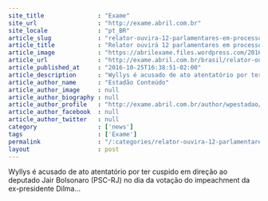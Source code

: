 ```yaml
---
site_title               : "Exame"
site_url                 : "http://exame.abril.com.br"
site_locale              : "pt_BR"
article_slug             : "relator-ouvira-12-parlamentares-em-processo-contra-jean-wyllys"
article_title            : "Relator ouvirá 12 parlamentares em processo contra Jean Wyllys"
article_image            : "https://abrilexame.files.wordpress.com/2016/10/size_960_16_9_deputados-votacao-pedido-impeachment-dilma-camara-deputados_05611102016.jpg?quality=70&strip=all&w=960"
article_url              : "http://exame.abril.com.br/brasil/relator-ouvira-12-parlamentares-em-processo-contra-jean-wyllys/"
article_published_at     : "2016-10-25T16:38:51-02:00"
article_description      : "Wyllys é acusado de ato atentatório por ter cuspido em direção ao deputado Jair Bolsonaro (PSC-RJ) no dia da votação do impeachment da ex-presidente Dilma..."
article_author_name      : "Estadão Conteúdo"
article_author_image     : null
article_author_biography : null
article_author_profile   : "http://exame.abril.com.br/author/wpestadao/"
article_author_facebook  : null
article_author_twitter   : null
category                 : ['news']
tags                     : ['Exame']
permalink                : "/:categories/relator-ouvira-12-parlamentares-em-processo-contra-jean-wyllys/"
layout                   : post
---
```


Wyllys é acusado de ato atentatório por ter cuspido em direção ao deputado Jair Bolsonaro (PSC-RJ) no dia da votação do impeachment da ex-presidente Dilma...
